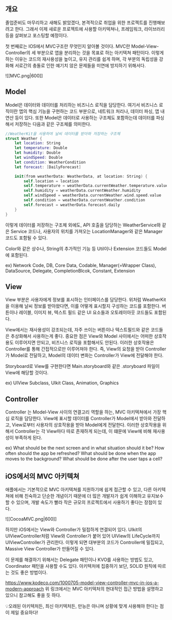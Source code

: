 ## 개요

졸업준비도 마무리하고 새해도 밝았겠다, 본격적으로 취업을 위한 프로젝트를 진행해보려고 한다.
그래서 이제 새로운 프로젝트에 사용할 아키텍쳐나, 프레임워크, 라이브러리 등을 살펴보고 포스팅할 예정이다.

첫 번째로는 IOS에서 MVC구조란 무엇인지 알아볼 것이다.
MVC란 Model-View-Controller의 세 부분으로 앱을 분리하는 것을 목표로 하는 아키텍쳐 패턴이다.
이렇게 하는 이유는 코드의 재사용성을 높이고, 유지 관리를 쉽게 하며, 각 부분의 독립성을 강화해 서로간의 충돌로 인한 예기치 않은 문제들을 미연에 방지하기 위해서다.

![[MVC.png|600]]

## Model

Model은 데이터와 데이터를 처리하는 비즈니스 로직을 담당한다.
여기서 비즈니스 로직이란 앱의 핵심 기능을 구현하는 코드 부분으로, 네트워크 처리나, 데이터 파싱, 앱 내 연산 등이 있다.
또한 Model은 데이터로 사용하는 구조체도 포함하는데 데이터를 파싱해서 저장하는 다음과 같은 구조체를 의미한다.

```Swift
//WeatherKit을 사용하여 날씨 데이터를 받아와 저장하는 구조체
struct Weather {
    let location: String
    let temperature: Double
    let humidity: Double
    let windSpeed: Double
    let condition: WeatherCondition
    let forecast: [DailyForecast]

    init(from weatherData: WeatherData, at location: String) {
        self.location = location
        self.temperature = weatherData.currentWeather.temperature.value
        self.humidity = weatherData.currentWeather.humidity
        self.windSpeed = weatherData.currentWeather.wind.speed.value
        self.condition = weatherData.currentWeather.condition
        self.forecast = weatherData.forecast.daily
    }
}
```

이렇게 데이터를 저장하는 구조체 외에도, API 호출을 담당하는 WeatherService와 같은 Service 코드나,
사용자의 위치를 가져오는 LocationManager와 같은 Manager 코드도 포함될 수 있다.

Color와 같은 상수나, String의 추가적인 기능 등 Util이나 Extension 코드들도 Model에 포함된다.

ex)
Network Code, DB, Core Data, Codable, Manager(=Wrapper Class), DataSource, Delegate, CompletionBlcok, Constant, Extension

## View

View 부분은 사용자에게 정보를 표시하는 인터페이스를 담당한다.
위처럼 WeatherKit을 이용해 날씨 정보를 받아왔다면, 이를 어떻게 표시할지 구성하는 코드를 포함한다.
버튼이나 레이블, 이미지 뷰, 텍스트 필드 같은 UI 요소들과 오토레이아웃 코드들도 포함된다.

View에서는 재사용성이 강조되는데, 자주 쓰이는 버튼이나 텍스트필드와 같은 코드들은 추상화해서 사용하는게 좋다.
중요한 점은 View와 Model 사이에서는 어떠한 상호작용도 이루어지면 안되고, 비즈니스 로직을 포함해서도 안된다.
이러한 상호작용은 Controller를 통해 간접적으로만 이루어져야 한다.
즉, View의 요청을 받아 Controller가 Model로 전달하고, Model의 데이터 변화는 Controller가 View에 전달해야 한다.

Storyboard로 View를 구현한다면 Main.storyboard와 같은 .storyboard 파일이 View에 해당할 것이다.

ex)
UIView Subclass, UIkit Class, Animation, Graphics

## Controller

Controller 는 Model-View 사이의 연결고리 역할을 하는, MVC 아키텍쳐에서 가장 핵심 로직을 담당한다.
View에 표시할 데이터를 Controller가 Model에서 받아와 전달하고, View로부터 사용자의 상호작용을 받아 Model에게 전달한다.
이러한 상호작용을 위해서 Controller는 각 View마다 따로 존재하게 되는데, 이 떄문에 View에 비해 재사용성이 부족하게 된다.

ex)
What should be the next screen and in what situation should it be?
How often should the app be refreshed?
What should be done when the app moves to the background?
What should be done after the user taps a cell?

## iOS에서의 MVC 아키텍쳐

애플에서는 기본적으로 MVC 아키텍쳐를 지원하기에 쉽게 접근할 수 있고, 다른 아키텍쳐에 비해 친숙하고 단순한 개념이기 때문에 더 많은 개발자가 쉽게 이해하고 유지보수할 수 있으며, 개발 속도가 빨라 작은 규모의 프로젝트에서 사용하기 좋다는 장점이 있다.

![[CocoaMVC.png|600]]

하지만 iOS에서는 View와 Controller가 밀접하게 연결되어 있다.
UIkit의 UIViewController처럼 View와 Controller가 붙어 있어 UIView의 LifeCycle까지 UIViewController가 관리한다. 이렇게 되면 대부분의 코드가 Controller에 밀집되고, Massive View Controller가 만들어질 수 있다.

이 문제를 해결하기 위해서는 Delegate 패턴이나 KVO를 사용하는 방법도 있고, Coordinator 패턴을 사용할 수도 있다.
아키텍처에 집중하기 보단, SOLID 원칙에 따르는 것도 좋은 방법이다.

https://www.kodeco.com/1000705-model-view-controller-mvc-in-ios-a-modern-approach
위 링크에서는 MVC 아키텍처의 현대적인 접근 방법을 설명하고 있으니 참고해도 좋을 듯 하다.

💡오래된 아키텍처든, 최신 아키텍처든, 만능은 아니며 상황에 맞게 사용해야 한다는 점이 제일 중요하다!